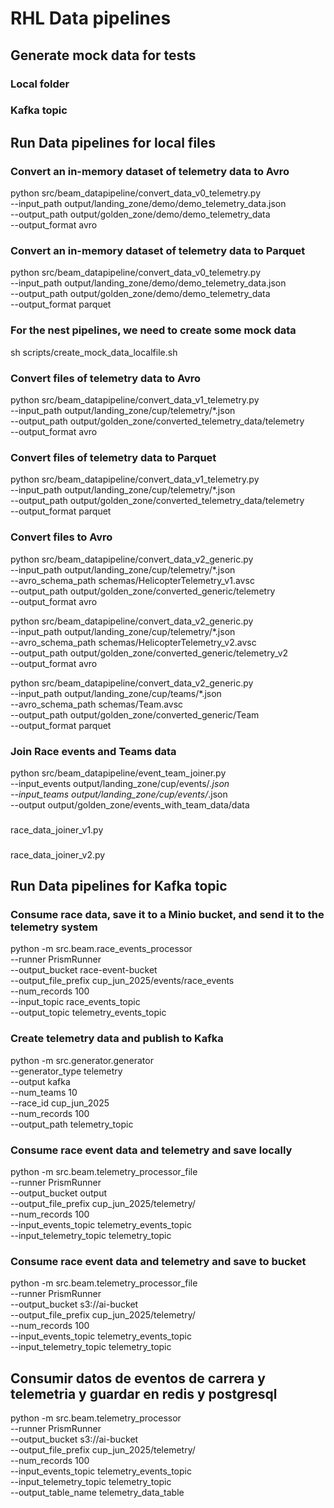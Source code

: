 # RHL Data pipelines

## Generate mock data for tests

### Local folder


### Kafka topic


## Run Data pipelines for local files

### Convert an in-memory dataset of telemetry data to Avro

python src/beam_datapipeline/convert_data_v0_telemetry.py \
 --input_path output/landing_zone/demo/demo_telemetry_data.json \
 --output_path output/golden_zone/demo/demo_telemetry_data \
 --output_format avro 

### Convert an in-memory dataset of telemetry data to Parquet

python src/beam_datapipeline/convert_data_v0_telemetry.py \
 --input_path output/landing_zone/demo/demo_telemetry_data.json \
 --output_path output/golden_zone/demo/demo_telemetry_data \
 --output_format parquet 

### For the nest pipelines, we need to create some mock data

sh scripts/create_mock_data_localfile.sh 

### Convert files of telemetry data to Avro

python src/beam_datapipeline/convert_data_v1_telemetry.py \
 --input_path output/landing_zone/cup/telemetry/*.json \
 --output_path output/golden_zone/converted_telemetry_data/telemetry \
 --output_format avro 

### Convert files of telemetry data to Parquet

python src/beam_datapipeline/convert_data_v1_telemetry.py \
 --input_path output/landing_zone/cup/telemetry/*.json \
 --output_path output/golden_zone/converted_telemetry_data/telemetry \
 --output_format parquet 


 ### Convert files to Avro

python src/beam_datapipeline/convert_data_v2_generic.py \
 --input_path output/landing_zone/cup/telemetry/*.json \
 --avro_schema_path schemas/HelicopterTelemetry_v1.avsc \
 --output_path output/golden_zone/converted_generic/telemetry \
 --output_format avro 

python src/beam_datapipeline/convert_data_v2_generic.py \
 --input_path output/landing_zone/cup/telemetry/*.json \
 --avro_schema_path schemas/HelicopterTelemetry_v2.avsc \
 --output_path output/golden_zone/converted_generic/telemetry_v2 \
 --output_format avro 

python src/beam_datapipeline/convert_data_v2_generic.py \
 --input_path output/landing_zone/cup/teams/*.json \
 --avro_schema_path schemas/Team.avsc \
 --output_path output/golden_zone/converted_generic/Team \
 --output_format parquet 


### Join Race events and Teams data

python src/beam_datapipeline/event_team_joiner.py \
 --input_events output/landing_zone/cup/events/*.json \
 --input_teams output/landing_zone/cup/events/*.json\
 --output output/golden_zone/events_with_team_data/data 


### 
race_data_joiner_v1.py     


###
race_data_joiner_v2.py


## Run Data pipelines for Kafka topic 


### Consume race data, save it to a Minio bucket, and send it to the telemetry system
python -m src.beam.race_events_processor \
    --runner PrismRunner  \
    --output_bucket race-event-bucket  \
    --output_file_prefix cup_jun_2025/events/race_events  \
    --num_records 100 \
    --input_topic race_events_topic \
    --output_topic telemetry_events_topic

### Create telemetry data and publish to Kafka
python -m src.generator.generator \
    --generator_type telemetry \
    --output kafka \
    --num_teams 10 \
    --race_id cup_jun_2025 \
    --num_records 100 \
    --output_path telemetry_topic

### Consume race event data and telemetry and save locally
python -m src.beam.telemetry_processor_file \
    --runner PrismRunner  \
    --output_bucket output  \
    --output_file_prefix cup_jun_2025/telemetry/  \
    --num_records 100 \
    --input_events_topic telemetry_events_topic \
    --input_telemetry_topic telemetry_topic 

### Consume race event data and telemetry and save to bucket
python -m src.beam.telemetry_processor_file \
    --runner PrismRunner  \
    --output_bucket s3://ai-bucket  \
    --output_file_prefix cup_jun_2025/telemetry/  \
    --num_records 100 \
    --input_events_topic telemetry_events_topic \
    --input_telemetry_topic telemetry_topic 

## Consumir datos de eventos de carrera y telemetria y guardar en redis y postgresql
python -m src.beam.telemetry_processor \
    --runner PrismRunner  \
    --output_bucket s3://ai-bucket  \
    --output_file_prefix cup_jun_2025/telemetry/  \
    --num_records 100 \
    --input_events_topic telemetry_events_topic \
    --input_telemetry_topic telemetry_topic \
    --output_table_name telemetry_data_table

